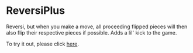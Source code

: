 # ReversiPlus
Reversi, but when you make a move, all proceeding flipped pieces will then also flip their respective pieces if possible. Adds a lil' kick to the game.

To try it out, please click <a href="https://kgupta1542.github.io/ReversiPlus/board.html">here</a>.
